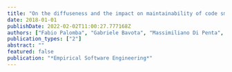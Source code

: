 ```yaml
---
title: "On the diffuseness and the impact on maintainability of code smells: a large scale empirical investigation"
date: 2018-01-01
publishDate: 2022-02-02T11:00:27.777168Z
authors: ["Fabio Palomba", "Gabriele Bavota", "Massimiliano Di Penta", "Fausto Fasano", "Rocco Oliveto", "Andrea De Lucia"]
publication_types: ["2"]
abstract: ""
featured: false
publication: "*Empirical Software Engineering*"
---
```


